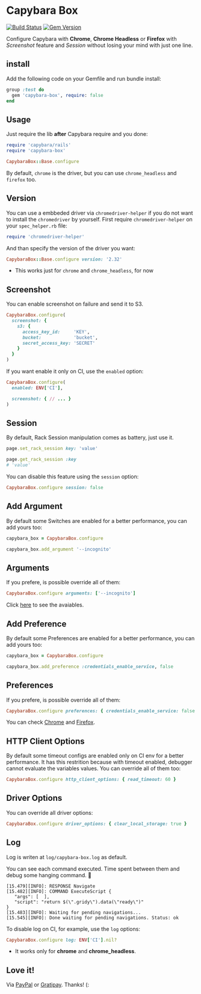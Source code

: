 # Capybara Box

[![Build Status](https://travis-ci.org/wbotelhos/capybara-box.svg)](https://travis-ci.org/wbotelhos/capybara-box)
[![Gem Version](https://badge.fury.io/rb/capybara-box.svg)](https://badge.fury.io/rb/capybara-box)

Configure Capybara with **Chrome**, **Chrome Headless** or **Firefox** with *Screenshot* feature and *Session* without losing your mind with just one line.

## install

Add the following code on your Gemfile and run bundle install:

```ruby
group :test do
  gem 'capybara-box', require: false
end
```

## Usage

Just require the lib **after** Capybara require and you done:

```ruby
require 'capybara/rails'
require 'capybara-box'

CapybaraBox::Base.configure
```

By default, `chrome` is the driver, but you can use `chrome_headless` and `firefox` too.

## Version

You can use a embbeded driver via `chromedriver-helper` if you do not want to install the `chromedriver` by yourself.
First require `chromedriver-helper` on your `spec_helper.rb` file:

```ruby
require 'chromedriver-helper'
```

And than specify the version of the driver you want:

```ruby
CapybaraBox::Base.configure version: '2.32'
```

* This works just for `chrome` and `chrome_headless`, for now

## Screenshot

You can enable screenshot on failure and send it to S3.

```ruby
CapybaraBox.configure(
  screenshot: {
    s3: {
      access_key_id:     'KEY',
      bucket:            'bucket',
      secret_access_key: 'SECRET'
    }
  }
)
```

If you want enable it only on CI, use the `enabled` option:

```ruby
CapybaraBox.configure(
  enabled: ENV['CI'],

  screenshot: { // ... }
)
```

## Session

By default, Rack Session manipulation comes as battery, just use it.

```ruby
page.set_rack_session key: 'value'
```

```ruby
page.get_rack_session :key
# 'value'
```

You can disable this feature using the `session` option:

```ruby
CapybaraBox.configure session: false
```

## Add Argument

By default some Switches are enabled for a better performance, you can add yours too:

```ruby
capybara_box = CapybaraBox.configure

capybara_box.add_argument '--incognito'
```

## Arguments

If you prefere, is possible override all of them:

```ruby
CapybaraBox.configure arguments: ['--incognito']
```

Click [here](https://peter.sh/experiments/chromium-command-line-switches) to see the avaiables.

## Add Preference

By default some Preferences are enabled for a better performance, you can add yours too:

```ruby
capybara_box = CapybaraBox.configure

capybara_box.add_preference :credentials_enable_service, false
```

## Preferences

If you prefere, is possible override all of them:

```ruby
CapybaraBox.configure preferences: { credentials_enable_service: false }
```

You can check [Chrome](https://sites.google.com/a/chromium.org/chromedriver/home) and [Firefox](http://preferential.mozdev.org/preferences.html).

## HTTP Client Options

By default some timeout configs are enabled only on CI env for a better performance.
It has this restrition because with timeout enabled, debugger cannot evaluate the variables values.
You can override all of them too:

```ruby
CapybaraBox.configure http_client_options: { read_timeout: 60 }
```

## Driver Options

You can override all driver options:

```ruby
CapybaraBox.configure driver_options: { clear_local_storage: true }
```

## Log

Log is writen at `log/capybara-box.log` as default.

You can see each command executed. Time spent between them and debug some hanging command. :tada:

```
[15.479][INFO]: RESPONSE Navigate
[15.482][INFO]: COMMAND ExecuteScript {
   "args": [  ],
   "script": "return $(\".gridy\").data(\"ready\")"
}
[15.483][INFO]: Waiting for pending navigations...
[15.545][INFO]: Done waiting for pending navigations. Status: ok
```

To disable log on CI, for example, use the `log` options:

```ruby
CapybaraBox.configure log: ENV['CI'].nil?
```

* It works only for **chrome** and **chrome_headless**.

## Love it!

Via [PayPal](https://www.paypal.com/cgi-bin/webscr?cmd=_donations&business=X8HEP2878NDEG&item_name=capybara-box) or [Gratipay](https://gratipay.com/~wbotelhos). Thanks! (:

